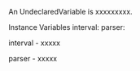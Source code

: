 An UndeclaredVariable is xxxxxxxxx.Instance Variables	interval:		<Object>	parser:		<Object>interval	- xxxxxparser	- xxxxx